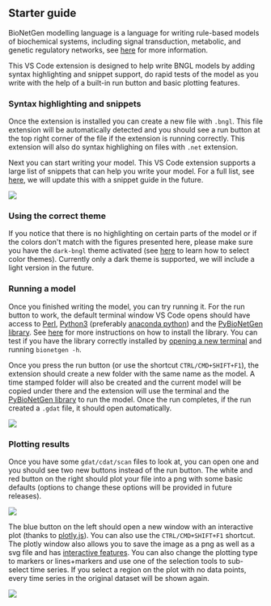 ## Starter guide

BioNetGen modelling language is a language for writing rule-based models of biochemical systems, including signal transduction, metabolic, and genetic regulatory networks, see [here](http://bionetgen.org/) for more information. 

This VS Code extension is designed to help write BNGL models by adding syntax highlighting and snippet support, do rapid tests of the model as you write with the help of a built-in run button and basic plotting features.

### Syntax highlighting and snippets

Once the extension is installed you can create a new file with ```.bngl```. This file extension will be automatically detected and you should see a run button at the top right corner of the file if the extension is running correctly. This extension will also do syntax highlighing on files with ```.net``` extension. 

Next you can start writing your model. This VS Code extension supports a large list of snippets that can help you write your model. For a full list, see [here](https://github.com/RuleWorld/BNG_vscode_extension/blob/main/snippets/bngl-snippets.json), we will update this with a snippet guide in the future. 

<img src=https://raw.githubusercontent.com/RuleWorld/BNG_vscode_extension/main/assets/snippets.gif>

### Using the correct theme

If you notice that there is no highlighting on certain parts of the model or if the colors don't match with the figures presented here, please make sure you have the ```dark-bngl``` theme activated (see [here](https://code.visualstudio.com/docs/getstarted/themes#_selecting-the-color-theme) to learn how to select color themes). Currently only a dark theme is supported, we will include a light version in the future. 

### Running a model

Once you finished writing the model, you can try running it. For the run button to work, the default terminal window VS Code opens should have access to [Perl](https://www.perl.org/), [Python3](https://www.python.org/) (preferably [anaconda python](https://docs.anaconda.com/anaconda/)) and the [PyBioNetGen library](https://pypi.org/project/bionetgen/). See [here](https://github.com/RuleWorld/PyBioNetGen) for more instructions on how to install the library. You can test if you have the library correctly installed by [opening a new terminal](https://code.visualstudio.com/docs/editor/integrated-terminal#_terminal-keybindings) and running ```bionetgen -h```. 

Once you press the run button (or use the shortcut ```CTRL/CMD+SHIFT+F1```), the extension should create a new folder with the same name as the model. A time stamped folder will also be created and the current model will be copied under there and the extension will use the terminal and the [PyBioNetGen library](https://pypi.org/project/bionetgen/) to run the model. Once the run completes, if the run created a ```.gdat``` file, it should open automatically.

 <img src=https://raw.githubusercontent.com/RuleWorld/BNG_vscode_extension/main/assets/runner.gif>

### Plotting results

Once you have some ```gdat/cdat/scan``` files to look at, you can open one and you should see two new buttons instead of the run button. The white and red button on the right should plot your file into a png with some basic defaults (options to change these options will be provided in future releases).

 <img src=https://raw.githubusercontent.com/RuleWorld/BNG_vscode_extension/main/assets/plotting_cli.gif>

The blue button on the left should open a new window with an interactive plot (thanks to [plotly.js](https://plotly.com/javascript/)). You can also use the ```CTRL/CMD+SHIFT+F1``` shortcut. The plotly window also allows you to save the image as a png as well as a svg file and has [interactive features](https://plotly.com/javascript/). You can also change the plotting type to markers or lines+markers and use one of the selection tools to sub-select time series. If you select a region on the plot with no data points, every time series in the original dataset will be shown again.

<img src=https://raw.githubusercontent.com/RuleWorld/BNG_vscode_extension/main/assets/plotting.gif>